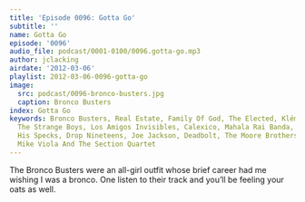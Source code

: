 ```yaml
---
title: 'Episode 0096: Gotta Go'
subtitle: ''
name: Gotta Go
episode: '0096'
audio_file: podcast/0001-0100/0096.gotta-go.mp3
author: jclacking
airdate: '2012-03-06'
playlist: 2012-03-06-0096-gotta-go
image:
  src: podcast/0096-bronco-busters.jpg
  caption: Bronco Busters
index: Gotta Go
keywords: Bronco Busters, Real Estate, Family Of God, The Elected, Klément Julienne,
  The Strange Boys, Los Amigos Invisibles, Calexico, Mahala Rai Banda, Zig Speck &amp;
  His Specks, Drop Nineteens, Joe Jackson, Deadbolt, The Moore Brothers, Ringišpil,
  Mike Viola And The Section Quartet
---
```

The Bronco Busters were an all-girl outfit whose brief career had me wishing I was a bronco. One listen to their track and you’ll be feeling your oats as well.
